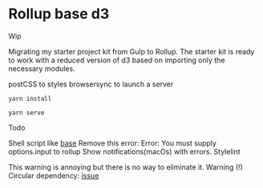 
# Rollup base d3

Wip

Migrating my starter project kit from Gulp to Rollup. The starter kit is ready to work with a reduced version of d3 based on importing only the necessary modules.

postCSS to styles
browsersync to launch a server

```
yarn install
```

```
yarn serve
```



Todo

Shell script like [base](https://github.com/jorgeatgu/base/blob/master/initCSS.sh)
Remove this error: Error: You must supply options.input to rollup
Show notifications(macOs) with errors.
Stylelint

This warning is annoying but there is no way to eliminate it.
Warning (!) Circular dependency: [issue](https://github.com/d3/d3-selection/issues/168)
